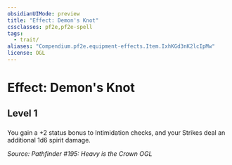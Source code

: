 ```yaml
---
obsidianUIMode: preview
title: "Effect: Demon's Knot"
cssclasses: pf2e,pf2e-spell
tags:
  - trait/
aliases: "Compendium.pf2e.equipment-effects.Item.IxhKGd3nK2lcIpMw"
license: OGL
---
```

# Effect: Demon's Knot
## Level 1
### 






You gain a +2 status bonus to Intimidation checks, and your Strikes deal an additional 1d6 spirit damage.

*Source: Pathfinder #195: Heavy is the Crown*
*OGL*